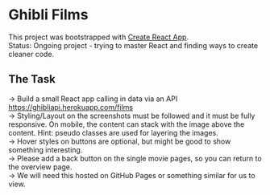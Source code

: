 # Ghibli Films

This project was bootstrapped with [Create React App](https://github.com/facebook/create-react-app). <br>
Status: Ongoing project - trying to master React and finding ways to create cleaner code.

## The Task
→ Build a small React app calling in data via an API https://ghibliapi.herokuapp.com/films <br>
→ Styling/Layout on the screenshots must be followed and it must be fully responsive. On mobile, the content can stack with the image above the content. Hint: pseudo
classes are used for layering the images.<br>
→ Hover styles on buttons are optional, but might be good to show something interesting.<br>
→ Please add a back button on the single movie pages, so you can return to the overview page.<br>
→ We will need this hosted on GitHub Pages or something similar for us to view.<br>
